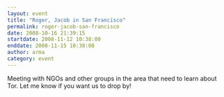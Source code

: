 ```yaml
---
layout: event
title: "Roger, Jacob in San Francisco"
permalink: roger-jacob-san-francisco
date: 2008-10-16 21:39:15
startdate: 2008-11-12 10:38:00
enddate: 2008-11-15 10:38:00
author: arma
category: event
---
```


Meeting with NGOs and other groups in the area that need to learn about Tor. Let me know if you want us to drop by!
